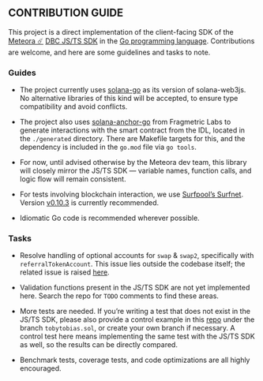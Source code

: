 ## CONTRIBUTION GUIDE

This project is a direct implementation of the client-facing SDK of the [Meteora ☄️](https://www.meteora.ag/) [DBC JS/TS SDK](https://github.com/MeteoraAg/dynamic-bonding-curve-sdk) in the [Go programming language](https://go.dev/). Contributions are welcome, and here are some guidelines and tasks to note.

### Guides
- The project currently uses [solana-go](https://github.com/gagliardetto/solana-go) as its version of solana-web3js. No alternative libraries of this kind will be accepted, to ensure type compatibility and avoid conflicts.  

- The project also uses [solana-anchor-go](https://github.com/fragmetric-labs/solana-anchor-go) from Fragmetric Labs to generate interactions with the smart contract from the IDL, located in the `./generated` directory. There are Makefile targets for this, and the dependency is included in the `go.mod` file via `go tools`.  

- For now, until advised otherwise by the Meteora dev team, this library will closely mirror the JS/TS SDK — variable names, function calls, and logic flow will remain consistent.  

- For tests involving blockchain interaction, we use [Surfpool’s Surfnet](https://docs.surfpool.run/rpc/surfnet). Version [v0.10.3](https://github.com/txtx/surfpool/releases/tag/v0.10.3) is currently recommended.  

- Idiomatic Go code is recommended wherever possible.  

### Tasks

- Resolve handling of optional accounts for `swap` & `swap2`, specifically with `referralTokenAccount`. This issue lies outside the codebase itself; the related issue is raised [here](https://github.com/fragmetric-labs/solana-anchor-go/issues/20).  

- Validation functions present in the JS/TS SDK are not yet implemented here. Search the repo for `TODO` comments to find these areas.  

- More tests are needed. If you’re writing a test that does not exist in the JS/TS SDK, please also provide a control example in this [repo](https://github.com/tobyweb3x/dbcGoSDK) under the branch `tobytobias.sol`, or create your own branch if necessary. A control test here means implementing the same test with the JS/TS SDK as well, so the results can be directly compared.

- Benchmark tests, coverage tests, and code optimizations are all highly encouraged.  